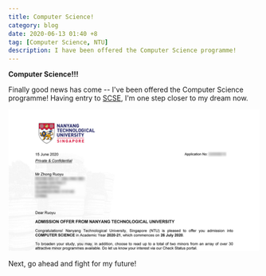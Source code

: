 ```yaml
---
title: Computer Science!
category: blog
date: 2020-06-13 01:40 +8
tag: [Computer Science, NTU]
description: I have been offered the Computer Science programme!
---
```


**Computer Science!!!**

Finally good news has come -- I've been offered the Computer Science programme! Having entry to [SCSE](https://scse.ntu.edu.sg/), I'm one step closer to my dream now.

![Admission Offer](/assets/images/posts/2020-06/offer.jpg)

Next, go ahead and fight for my future!
